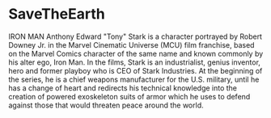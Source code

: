 # SaveTheEarth  
IRON MAN
Anthony Edward "Tony" Stark is a character portrayed by Robert Downey Jr. in the Marvel Cinematic Universe (MCU) film franchise, based on the Marvel Comics character of the same name and known commonly by his alter ego, Iron Man. In the films, Stark is an industrialist, genius inventor, hero and former playboy who is CEO of Stark Industries. At the beginning of the series, he is a chief weapons manufacturer for the U.S. military, until he has a change of heart and redirects his technical knowledge into the creation of powered exoskeleton suits of armor which he uses to defend against those that would threaten peace around the world.
